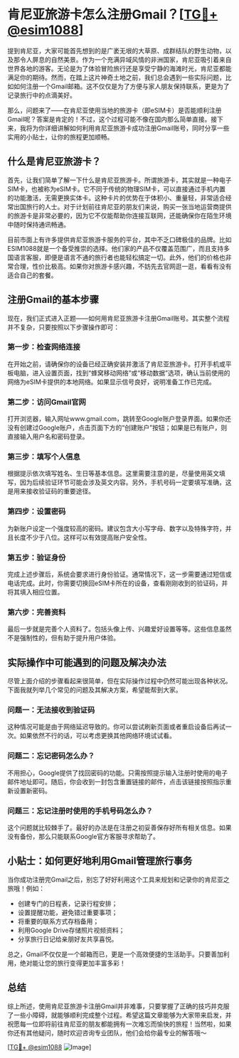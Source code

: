 # 肯尼亚旅游卡怎么注册Gmail？[[TG💪+ @esim1088](https://t.me/s/esim1088)]

提到肯尼亚，大家可能首先想到的是广袤无垠的大草原、成群结队的野生动物，以及那令人屏息的自然美景。作为一个充满异域风情的非洲国家，肯尼亚吸引着来自世界各地的游客。无论是为了体验冒险旅行还是享受宁静的海滩时光，肯尼亚都能满足你的期待。然而，在踏上这片神奇土地之前，我们总会遇到一些实际问题，比如如何注册一个Gmail邮箱。这不仅仅是为了方便与家人朋友保持联系，更是为了记录旅行中的点滴美好。

那么，问题来了——在肯尼亚使用当地的旅游卡（即eSIM卡）是否能顺利注册Gmail呢？答案是肯定的！不过，这个过程可能不像在国内那么简单直接。接下来，我将为你详细讲解如何利用肯尼亚旅游卡成功注册Gmail账号，同时分享一些实用的小贴士，让你的旅程更加顺畅。

## 什么是肯尼亚旅游卡？

首先，让我们简单了解一下什么是肯尼亚旅游卡。所谓旅游卡，其实就是一种电子SIM卡，也被称为eSIM卡。它不同于传统的物理SIM卡，可以直接通过手机内置的功能激活，无需更换实体卡。这种卡片的优势在于体积小、重量轻，非常适合经常出国旅行的人士。对于计划前往肯尼亚的朋友们来说，购买一张当地运营商提供的旅游卡是非常必要的，因为它不仅能帮助你连接互联网，还能确保你在陌生环境中随时保持通讯畅通。

目前市面上有许多提供肯尼亚旅游卡服务的平台，其中不乏口碑极佳的品牌。比如ESIM1088就是一个备受推崇的选择。他们家的产品不仅覆盖范围广，而且支持多国语言客服，即便是语言不通的旅行者也能轻松搞定一切。此外，他们的价格也非常合理，性价比极高。如果你对旅游卡感兴趣，不妨先去官网逛一逛，看看有没有适合自己的套餐。

## 注册Gmail的基本步骤

现在，我们正式进入正题——如何用肯尼亚旅游卡注册Gmail账号。其实整个流程并不复杂，只要按照以下步骤操作即可：

### 第一步：检查网络连接
在开始之前，请确保你的设备已经正确安装并激活了肯尼亚旅游卡。打开手机或平板电脑，进入设置页面，找到“蜂窝移动网络”或“移动数据”选项，确认当前使用的网络为eSIM卡提供的本地网络。如果显示信号良好，说明准备工作已完成。

### 第二步：访问Gmail官网
打开浏览器，输入网址www.gmail.com，跳转至Google账户登录界面。如果你还没有创建过Google账户，点击页面下方的“创建账户”按钮；如果是已有账户，则直接输入用户名和密码登录。

### 第三步：填写个人信息
根据提示依次填写姓名、生日等基本信息。这里需要注意的是，尽量使用英文填写，因为后续验证环节可能会涉及英文内容。另外，手机号码一定要填写准确，这是用来接收验证码的重要途径。

### 第四步：设置密码
为新账户设定一个强度较高的密码。建议包含大小写字母、数字以及特殊字符，并且长度不少于八位。这样可以有效提高账户安全性。

### 第五步：验证身份
完成上述步骤后，系统会要求进行身份验证。通常情况下，这一步需要通过短信或电话完成。此时，你需要切换回eSIM卡所在的设备，查看刚刚收到的验证码，并将其填入相应位置。

### 第六步：完善资料
最后一步就是完善个人资料了。包括头像上传、兴趣爱好设置等等。这些信息虽然不是强制性的，但有助于提升用户体验。

## 实际操作中可能遇到的问题及解决办法

尽管上面介绍的步骤看起来很简单，但在实际操作过程中仍然可能出现各种状况。下面我就列举几个常见的问题及其解决方案，希望能帮到大家。

### 问题一：无法接收到验证码
这种情况可能是由于网络延迟导致的。你可以尝试刷新页面或者重启设备后再试一次。如果依然不行的话，可以考虑更换其他网络环境试试看。

### 问题二：忘记密码怎么办？
不用担心，Google提供了找回密码的功能。只需按照提示输入注册时使用的电子邮件地址即可。随后，你会收到一封包含重置链接的邮件，点击该链接按照指示重新设置新密码。

### 问题三：忘记注册时使用的手机号码怎么办？
这个问题就比较棘手了。最好的办法是在注册之初妥善保存好所有相关信息。如果没有备份，那么只能联系Google官方客服寻求帮助了。

## 小贴士：如何更好地利用Gmail管理旅行事务

当你成功注册完Gmail之后，别忘了好好利用这个工具来规划和记录你的肯尼亚之旅哦！例如：
- 创建专门的日程表，记录行程安排；
- 设置提醒功能，避免错过重要事项；
- 将重要的联系方式存档备用；
- 利用Google Drive存储照片视频资料；
- 分享旅行日记给亲朋好友共享喜悦。

总之，Gmail不仅仅是一个邮箱而已，更是一个高效便捷的生活助手。只要善加利用，绝对能让您的旅行变得更加丰富多彩！

## 总结

综上所述，使用肯尼亚旅游卡注册Gmail并非难事，只要掌握了正确的技巧并克服了一些小障碍，就能够顺利完成整个过程。希望这篇文章能够为大家带来启发，并祝愿每一位即将前往肯尼亚的朋友都能拥有一次难忘而愉快的旅程！当然啦，如果你还有其他疑问，随时欢迎咨询专业团队，他们会给你最专业的解答哦～

[[TG💪+ @esim1088](https://t.me/s/esim1088) ![Image](https://i.postimg.cc/4NQfJmqS/Snipaste-2025-05-13-00-14-12.png)]